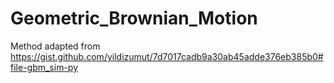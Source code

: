 # Geometric_Brownian_Motion
Method adapted from https://gist.github.com/yildizumut/7d7017cadb9a30ab45adde376eb385b0#file-gbm_sim-py
